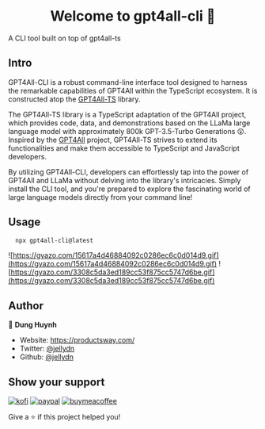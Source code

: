 <h1 align="center">Welcome to gpt4all-cli 👋</h1>
<p>
  A CLI tool built on top of gpt4all-ts
</p>

## Intro

GPT4All-CLI is a robust command-line interface tool designed to harness the remarkable capabilities of GPT4All within the TypeScript ecosystem. It is constructed atop the [GPT4All-TS](https://github.com/nomic-ai/gpt4all-ts) library.

The GPT4All-TS library is a TypeScript adaptation of the GPT4All project, which provides code, data, and demonstrations based on the LLaMa large language model with approximately 800k GPT-3.5-Turbo Generations 😲. Inspired by the [GPT4All](https://github.com/nomic-ai/gpt4all) project, GPT4All-TS strives to extend its functionalities and make them accessible to TypeScript and JavaScript developers.

By utilizing GPT4All-CLI, developers can effortlessly tap into the power of GPT4All and LLaMa without delving into the library's intricacies. Simply install the CLI tool, and you're prepared to explore the fascinating world of large language models directly from your command line!

## Usage

```sh
  npx gpt4all-cli@latest
```

![https://gyazo.com/15617a4d46884092c0286ec6c0d014d9.gif](https://gyazo.com/15617a4d46884092c0286ec6c0d014d9.gif)
![https://gyazo.com/3308c5da3ed189cc53f875cc5747d6be.gif](https://gyazo.com/3308c5da3ed189cc53f875cc5747d6be.gif)

## Author

👤 **Dung Huynh**

- Website: https://productsway.com/
- Twitter: [@jellydn](https://twitter.com/jellydn)
- Github: [@jellydn](https://github.com/jellydn)

## Show your support

[![kofi](https://img.shields.io/badge/Ko--fi-F16061?style=for-the-badge&logo=ko-fi&logoColor=white)](https://ko-fi.com/dunghd)
[![paypal](https://img.shields.io/badge/PayPal-00457C?style=for-the-badge&logo=paypal&logoColor=white)](https://paypal.me/dunghd)
[![buymeacoffee](https://img.shields.io/badge/Buy_Me_A_Coffee-FFDD00?style=for-the-badge&logo=buy-me-a-coffee&logoColor=black)](https://www.buymeacoffee.com/dunghd)

Give a ⭐️ if this project helped you!
